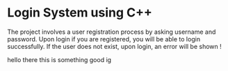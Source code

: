 # Login System using C++

The project involves a user registration process by asking username and password.
Upon login if you are registered, you will be able to login successfully.
If the user does not exist, upon login, an error will be shown !

hello there this is something good ig
